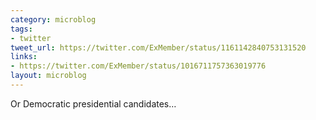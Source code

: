 ```yaml
---
category: microblog
tags:
- twitter
tweet_url: https://twitter.com/ExMember/status/1161142840753131520
links:
- https://twitter.com/ExMember/status/1016711757363019776
layout: microblog
---
```

Or Democratic presidential candidates…
